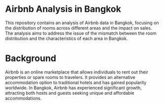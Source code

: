 # Airbnb Analysis in Bangkok
This repository contains an analysis of Airbnb data in Bangkok, focusing on the distribution of rooms across different areas and the impact on sales. The analysis aims to address the issue of the mismatch between the room distribution and the characteristics of each area in Bangkok.

# Background
Airbnb is an online marketplace that allows individuals to rent out their properties or spare rooms to travelers. It provides an alternative accommodation option to traditional hotels and has gained popularity worldwide. In Bangkok, Airbnb has experienced significant growth, attracting both hosts and guests seeking unique and affordable accommodations.
